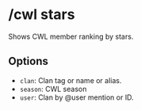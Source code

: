 # /cwl stars

Shows CWL member ranking by stars.

## Options

- `clan`: Clan tag or name or alias.
- `season`: CWL season
- `user`: Clan by @user mention or ID.

